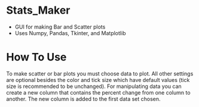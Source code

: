 # Stats_Maker
 - GUI for making Bar and Scatter plots
 - Uses Numpy, Pandas, Tkinter, and Matplotlib

# How To Use
To make scatter or bar plots you must choose data to plot. All other settings are optional besides the color and tick size which have default values (tick size is recommended to be unchanged). For manipulating data you can create a new column that contains the percent change from one column to another. The new column is added to the first data set chosen.
